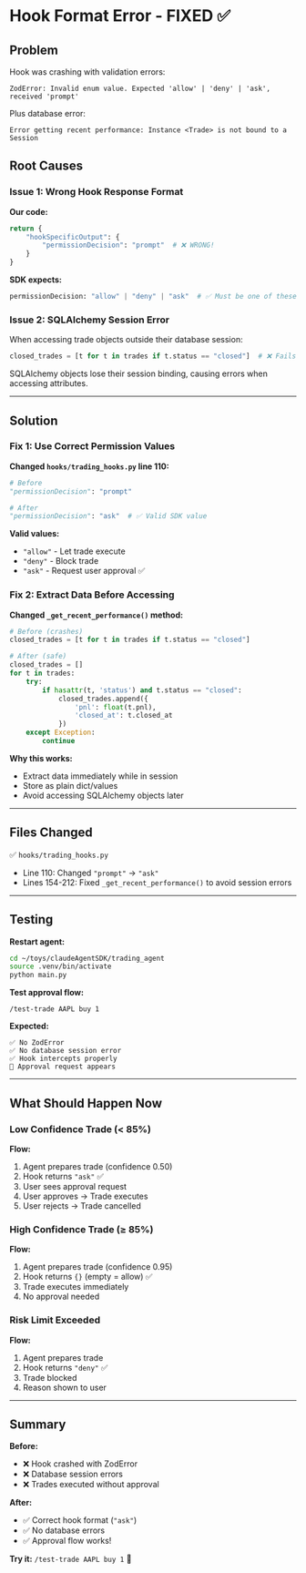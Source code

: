 # Hook Format Error - FIXED ✅

## Problem

Hook was crashing with validation errors:
```
ZodError: Invalid enum value. Expected 'allow' | 'deny' | 'ask', received 'prompt'
```

Plus database error:
```
Error getting recent performance: Instance <Trade> is not bound to a Session
```

## Root Causes

### Issue 1: Wrong Hook Response Format
**Our code:**
```python
return {
    "hookSpecificOutput": {
        "permissionDecision": "prompt"  # ❌ WRONG!
    }
}
```

**SDK expects:**
```python
permissionDecision: "allow" | "deny" | "ask"  # ✅ Must be one of these!
```

### Issue 2: SQLAlchemy Session Error
When accessing trade objects outside their database session:
```python
closed_trades = [t for t in trades if t.status == "closed"]  # ❌ Fails!
```

SQLAlchemy objects lose their session binding, causing errors when accessing attributes.

---

## Solution

### Fix 1: Use Correct Permission Values

**Changed `hooks/trading_hooks.py` line 110:**
```python
# Before
"permissionDecision": "prompt"

# After
"permissionDecision": "ask"  # ✅ Valid SDK value
```

**Valid values:**
- `"allow"` - Let trade execute
- `"deny"` - Block trade
- `"ask"` - Request user approval ✅

### Fix 2: Extract Data Before Accessing

**Changed `_get_recent_performance()` method:**
```python
# Before (crashes)
closed_trades = [t for t in trades if t.status == "closed"]

# After (safe)
closed_trades = []
for t in trades:
    try:
        if hasattr(t, 'status') and t.status == "closed":
            closed_trades.append({
                'pnl': float(t.pnl),
                'closed_at': t.closed_at
            })
    except Exception:
        continue
```

**Why this works:**
- Extract data immediately while in session
- Store as plain dict/values
- Avoid accessing SQLAlchemy objects later

---

## Files Changed

✅ `hooks/trading_hooks.py`
- Line 110: Changed `"prompt"` → `"ask"`
- Lines 154-212: Fixed `_get_recent_performance()` to avoid session errors

---

## Testing

**Restart agent:**
```bash
cd ~/toys/claudeAgentSDK/trading_agent
source .venv/bin/activate
python main.py
```

**Test approval flow:**
```
/test-trade AAPL buy 1
```

**Expected:**
```
✅ No ZodError
✅ No database session error
✅ Hook intercepts properly
🤔 Approval request appears
```

---

## What Should Happen Now

### Low Confidence Trade (< 85%)

**Flow:**
1. Agent prepares trade (confidence 0.50)
2. Hook returns `"ask"` ✅
3. User sees approval request
4. User approves → Trade executes
5. User rejects → Trade cancelled

### High Confidence Trade (≥ 85%)

**Flow:**
1. Agent prepares trade (confidence 0.95)
2. Hook returns `{}` (empty = allow) ✅
3. Trade executes immediately
4. No approval needed

### Risk Limit Exceeded

**Flow:**
1. Agent prepares trade
2. Hook returns `"deny"` ✅
3. Trade blocked
4. Reason shown to user

---

## Summary

**Before:**
- ❌ Hook crashed with ZodError
- ❌ Database session errors
- ❌ Trades executed without approval

**After:**
- ✅ Correct hook format (`"ask"`)
- ✅ No database errors
- ✅ Approval flow works!

**Try it:** `/test-trade AAPL buy 1` 🚀
